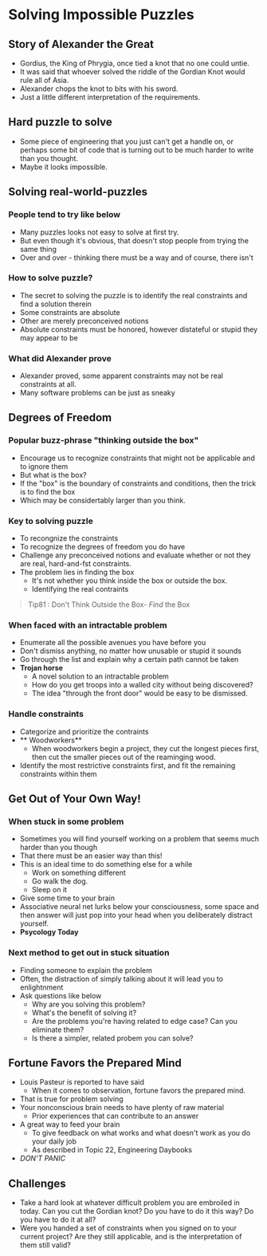 # Solving Impossible Puzzles

## Story of Alexander the Great
- Gordius, the King of Phrygia, once tied a knot that no one could untie.
- It was said that whoever solved the riddle of the Gordian Knot would rule all of Asia.
- Alexander chops the knot to bits with his sword.
- Just a little different interpretation of the requirements. 

## Hard puzzle to solve
- Some piece of engineering that you just can't get a handle on, or perhaps some bit of code that is turning out to be much harder to write than you thought.
- Maybe it looks impossible.

## Solving real-world-puzzles
### People tend to try like below
- Many puzzles looks not easy to solve at first try.
- But even though it's obvious, that doesn't stop people from trying the same thing 
- Over and over - thinking there must be a way and of course, there isn't

### How to solve puzzle?
- The secret to solving the puzzle is to identify the real constraints and find a solution therein
- Some constraints are absolute
- Other are merely preconceived notions
- Absolute constraints must be honored, however distateful or stupid they may appear to be

### What did Alexander prove
- Alexander proved, some apparent constraints may not be real constraints at all.
- Many software problems can be just as sneaky
  
## Degrees of Freedom
### Popular buzz-phrase "thinking outside the box"
- Encourage us to recognize constraints that might not be applicable and to ignore them
- But what is the box?
- If the "box" is the boundary of constraints and conditions, then the trick is to find the box
- Which may be considertably larger than you think.  

### Key to solving puzzle
- To recongnize the constraints
- To recognize the degrees of freedom you do have
- Challenge any preconceived notions and evaluate whether or not they are real, hard-and-fst constraints.
- The problem lies in finding the box
  - It's not whether you think inside the box or outside the box.
  - Identifying the real contraints

> Tip81 : Don't Think Outside the Box- *Find* the Box

### When faced with an intractable problem
- Enumerate all the possible avenues you have before you
- Don't dismiss anything, no matter how unusable or stupid it sounds
- Go through the list and explain why a certain path cannot be taken
- **Trojan horse**
    - A novel solution to an intractable problem
    - How do you get troops into a walled city without being discovered?
    - The idea "through the front door" would be easy to be dismissed.

### Handle constraints
- Categorize and prioritize the contraints
- ** Woodworkers**
  - When woodworkers begin a project, they cut the longest pieces first, then cut the smaller pieces out of the reaminging wood.
- Identify the most restrictive constraints first, and fit the remaining constraints within them


## Get Out of Your Own Way!
### When stuck in some problem
- Sometimes you will find yourself working on a problem that seems much harder than you though
- That there must be an easier way than this!
- This is an ideal time to do something else for a while
  - Work on something different
  - Go walk the dog. 
  - Sleep on it
- Give some time to your brain
- Associative neural net lurks below your consciousness, some space and then answer will just pop into your head when you deliberately distract yourself.
- **Psycology Today**

### Next method to get out in stuck situation
- Finding someone to explain the problem 
- Often, the distraction of simply talking about it will lead you to enlightnment
- Ask questions like below 
    - Why are you solving this problem?
    - What's the benefit of solving it?
    - Are the problems you're having related to edge case? Can you eliminate them?
    - Is there a simpler, related probem you can solve?

## Fortune Favors the Prepared Mind
- Louis Pasteur is reported to have said
  - When it comes to observation, fortune favors the prepared mind.
- That is true for problem solving
- Your nonconscious brain needs to have plenty of raw material
  - Prior experiences that can contribute to an answer
- A great way to feed your brain
  - To give feedback on what works and what doesn't work as you do your daily job
  - As described in Topic 22, Engineering Daybooks
- *DON'T PANIC*

## Challenges

- Take a hard look at whatever difficult problem you are embroiled in today. Can you cut the Gordian knot? Do you have to do it this way? Do you have to do it at all?
- Were you handed a set of constraints when you signed on to your current project? Are they still applicable, and is the interpretation of them still valid?
